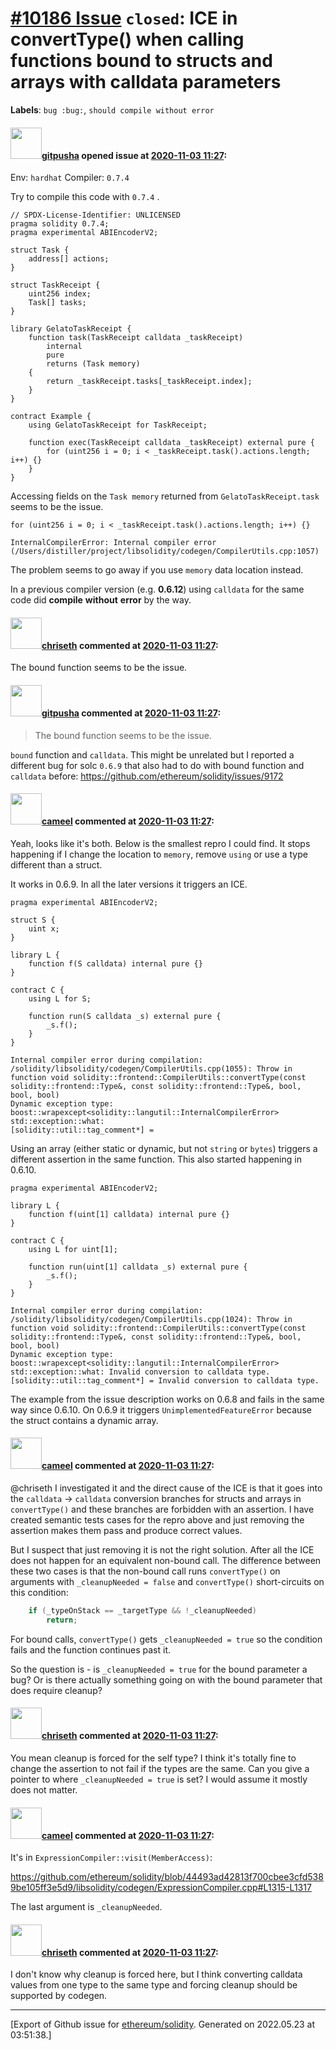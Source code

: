 # [\#10186 Issue](https://github.com/ethereum/solidity/issues/10186) `closed`: ICE in convertType() when calling functions bound to structs and arrays with calldata parameters
**Labels**: `bug :bug:`, `should compile without error`


#### <img src="https://avatars.githubusercontent.com/u/36712489?u=0e493d609d492c4fb0ff6cc117d1588214ff03bb&v=4" width="50">[gitpusha](https://github.com/gitpusha) opened issue at [2020-11-03 11:27](https://github.com/ethereum/solidity/issues/10186):

Env: `hardhat`
Compiler: `0.7.4` 

Try to compile this code with `0.7.4` . 

```solidity
// SPDX-License-Identifier: UNLICENSED
pragma solidity 0.7.4;
pragma experimental ABIEncoderV2;

struct Task {
    address[] actions;
}

struct TaskReceipt {
    uint256 index;
    Task[] tasks;
}

library GelatoTaskReceipt {
    function task(TaskReceipt calldata _taskReceipt)
        internal
        pure
        returns (Task memory)
    {
        return _taskReceipt.tasks[_taskReceipt.index];
    }
}

contract Example {
    using GelatoTaskReceipt for TaskReceipt;

    function exec(TaskReceipt calldata _taskReceipt) external pure {
        for (uint256 i = 0; i < _taskReceipt.task().actions.length; i++) {}
    }
}
```

Accessing fields on the `Task memory` returned from `GelatoTaskReceipt.task` seems to be the issue.

```solidity
for (uint256 i = 0; i < _taskReceipt.task().actions.length; i++) {}
```

`InternalCompilerError: Internal compiler error (/Users/distiller/project/libsolidity/codegen/CompilerUtils.cpp:1057)`

The problem seems to go away if you use `memory` data location instead.

In a previous compiler version (e.g. **0.6.12**) using `calldata` for the same code did **compile** **without** **error** by the way.

#### <img src="https://avatars.githubusercontent.com/u/9073706?v=4" width="50">[chriseth](https://github.com/chriseth) commented at [2020-11-03 11:27](https://github.com/ethereum/solidity/issues/10186#issuecomment-721075817):

The bound function seems to be the issue.

#### <img src="https://avatars.githubusercontent.com/u/36712489?u=0e493d609d492c4fb0ff6cc117d1588214ff03bb&v=4" width="50">[gitpusha](https://github.com/gitpusha) commented at [2020-11-03 11:27](https://github.com/ethereum/solidity/issues/10186#issuecomment-721102135):

> The bound function seems to be the issue.

`bound` function and `calldata`. This might be unrelated but I reported a different bug for solc `0.6.9` that also had to do with bound function and `calldata` before: https://github.com/ethereum/solidity/issues/9172

#### <img src="https://avatars.githubusercontent.com/u/137030?v=4" width="50">[cameel](https://github.com/cameel) commented at [2020-11-03 11:27](https://github.com/ethereum/solidity/issues/10186#issuecomment-721115312):

Yeah, looks like it's both. Below is the smallest repro I could find. It stops happening if I change the location to `memory`, remove `using` or use a type different than a struct.

It works in 0.6.9. In all the later versions it triggers an ICE.

```solidity
pragma experimental ABIEncoderV2;

struct S {
    uint x;
}

library L {
    function f(S calldata) internal pure {}
}

contract C {
    using L for S;

    function run(S calldata _s) external pure {
        _s.f();
    }
}
```
```
Internal compiler error during compilation:
/solidity/libsolidity/codegen/CompilerUtils.cpp(1055): Throw in function void solidity::frontend::CompilerUtils::convertType(const solidity::frontend::Type&, const solidity::frontend::Type&, bool, bool, bool)
Dynamic exception type: boost::wrapexcept<solidity::langutil::InternalCompilerError>
std::exception::what:
[solidity::util::tag_comment*] =
```

Using an array (either static or dynamic, but not `string` or `bytes`) triggers a different assertion in the same function. This also started happening in 0.6.10.
```solidity
pragma experimental ABIEncoderV2;

library L {
    function f(uint[1] calldata) internal pure {}
}

contract C {
    using L for uint[1];

    function run(uint[1] calldata _s) external pure {
        _s.f();
    }
}
```
```
Internal compiler error during compilation:
/solidity/libsolidity/codegen/CompilerUtils.cpp(1024): Throw in function void solidity::frontend::CompilerUtils::convertType(const solidity::frontend::Type&, const solidity::frontend::Type&, bool, bool, bool)
Dynamic exception type: boost::wrapexcept<solidity::langutil::InternalCompilerError>
std::exception::what: Invalid conversion to calldata type.
[solidity::util::tag_comment*] = Invalid conversion to calldata type.
```

The example from the issue description works on 0.6.8 and fails in the same way since 0.6.10. On 0.6.9 it triggers `UnimplementedFeatureError` because the struct contains a dynamic array.

#### <img src="https://avatars.githubusercontent.com/u/137030?v=4" width="50">[cameel](https://github.com/cameel) commented at [2020-11-03 11:27](https://github.com/ethereum/solidity/issues/10186#issuecomment-786636591):

@chriseth I investigated it and the direct cause of the ICE is that it goes into the `calldata` -> `calldata` conversion branches for structs and arrays in `convertType()` and these branches are forbidden with an assertion. I have created semantic tests cases for the repro above and just removing the assertion makes them pass and produce correct values.

But I suspect that just removing it is not the right solution. After all the ICE does not happen for an equivalent non-bound call. The difference between these two cases is that the non-bound call runs `convertType()` on arguments with `_cleanupNeeded = false` and `convertType()` short-circuits on this condition:
```c++
	if (_typeOnStack == _targetType && !_cleanupNeeded)
		return;
```
For bound calls, `convertType()` gets `_cleanupNeeded = true` so the condition fails and the function continues past it.

So the question is - is `_cleanupNeeded = true` for the bound parameter a bug? Or is there actually something going on with the bound parameter that does require cleanup?

#### <img src="https://avatars.githubusercontent.com/u/9073706?v=4" width="50">[chriseth](https://github.com/chriseth) commented at [2020-11-03 11:27](https://github.com/ethereum/solidity/issues/10186#issuecomment-787920146):

You mean cleanup is forced for the self type? I think it's totally fine to change the assertion to not fail if the types are the same. Can you give a pointer to where `_cleanupNeeded = true` is set? I would assume it mostly does not matter.

#### <img src="https://avatars.githubusercontent.com/u/137030?v=4" width="50">[cameel](https://github.com/cameel) commented at [2020-11-03 11:27](https://github.com/ethereum/solidity/issues/10186#issuecomment-787923362):

It's in `ExpressionCompiler::visit(MemberAccess)`:

https://github.com/ethereum/solidity/blob/44493ad42813f700cbee3cfd5389be105ff3e5d9/libsolidity/codegen/ExpressionCompiler.cpp#L1315-L1317

The last argument is `_cleanupNeeded`.

#### <img src="https://avatars.githubusercontent.com/u/9073706?v=4" width="50">[chriseth](https://github.com/chriseth) commented at [2020-11-03 11:27](https://github.com/ethereum/solidity/issues/10186#issuecomment-787956373):

I don't know why cleanup is forced here, but I think converting calldata values from one type to the same type and forcing cleanup should be supported by codegen.


-------------------------------------------------------------------------------



[Export of Github issue for [ethereum/solidity](https://github.com/ethereum/solidity). Generated on 2022.05.23 at 03:51:38.]
